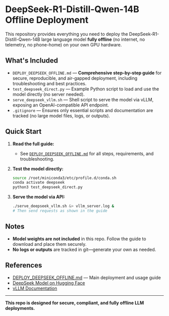 # DeepSeek-R1-Distill-Qwen-14B Offline Deployment

This repository provides everything you need to deploy the DeepSeek-R1-Distill-Qwen-14B large language model **fully offline** (no internet, no telemetry, no phone-home) on your own GPU hardware.

## What's Included

- `DEPLOY_DEEPSEEK_OFFLINE.md` — **Comprehensive step-by-step guide** for secure, reproducible, and air-gapped deployment, including troubleshooting and best practices.
- `test_deepseek_direct.py` — Example Python script to load and use the model directly (no server needed).
- `serve_deepseek_vllm.sh` — Shell script to serve the model via vLLM, exposing an OpenAI-compatible API endpoint.
- `.gitignore` — Ensures only essential scripts and documentation are tracked (no large model files, logs, or outputs).

## Quick Start

1. **Read the full guide:**
   - See [`DEPLOY_DEEPSEEK_OFFLINE.md`](./DEPLOY_DEEPSEEK_OFFLINE.md) for all steps, requirements, and troubleshooting.

2. **Test the model directly:**
   ```bash
   source /root/miniconda3/etc/profile.d/conda.sh
   conda activate deepseek
   python3 test_deepseek_direct.py
   ```

3. **Serve the model via API:**
   ```bash
   ./serve_deepseek_vllm.sh &> vllm_server.log &
   # Then send requests as shown in the guide
   ```

## Notes
- **Model weights are not included** in this repo. Follow the guide to download and place them securely.
- **No logs or outputs** are tracked in git—generate your own as needed.

## References
- [DEPLOY_DEEPSEEK_OFFLINE.md](./DEPLOY_DEEPSEEK_OFFLINE.md) — Main deployment and usage guide
- [DeepSeek Model on Hugging Face](https://huggingface.co/deepseek-ai/DeepSeek-R1-Distill-Qwen-14B)
- [vLLM Documentation](https://vllm.readthedocs.io/)

---

**This repo is designed for secure, compliant, and fully offline LLM deployments.** 